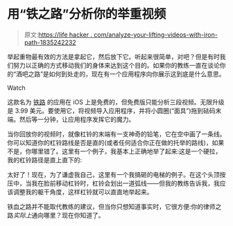 # 用“铁之路”分析你的举重视频

> 原文:[https://life hacker . com/analyze-your-lifting-videos-with-iron-path-1835242232](https://lifehacker.com/analyze-your-lifting-videos-with-iron-path-1835242232)

举起重物最有效的方法是拿起它，然后放下它。听起来很简单，对吧？但是有时我们努力以正确的方式移动我们的身体来达到这个目的。如果你的教练一直在谈论你的“酒吧之路”是如何到处走的，现在有一个应用程序向你展示这到底是什么意思。

Watch

这款名为 [铁路](http://www.theironpath.com/) 的应用在 iOS 上是免费的，但免费版只能分析三段视频。无限升级是 3.99 美元。要使用它，将视频导入应用程序，并将小圆圈(“面具”)拖到砝码末端。然后等一分钟，让应用程序发挥它的魔力。

当你回放你的视频时，就像杠铃的末端有一支神奇的铅笔，它在空中画了一条线。你可以知道你的杠铃路线是否是直的(或者任何适合你正在做的托举的路线)，如果不是，你哪里错了。这里有一个例子，我基本上正确地举了起来:这是一个硬拉，我的杠铃路径是直上直下的:

太好了！现在，为了谦虚我自己，这里有一个我搞砸的电梯的例子。在这个头顶按压中，当我在脸前移动杠铃时，杠铃会划出一道弧线——但我的教练告诉我，我应该调整我的躯干角度，这样杠铃就可以直直地举起来。

铁血之路并不能取代教练的建议，但当你只想知道事实时，它很方便:你的律师之路*实际上*通向哪里？现在你知道了。